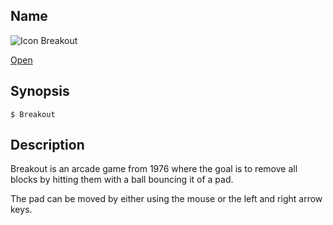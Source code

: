 ## Name

![Icon](/res/icons/16x16/app-breakout.png) Breakout

[Open](file:///bin/Breakout)

## Synopsis

```**sh
$ Breakout
```

## Description

Breakout is an arcade game from 1976 where the goal is to remove all blocks by hitting them with a ball bouncing it of a pad.

The pad can be moved by either using the mouse or the left and right arrow keys.

